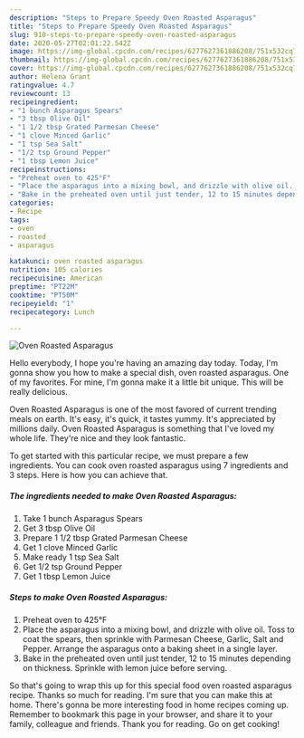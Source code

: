 ```yaml
---
description: "Steps to Prepare Speedy Oven Roasted Asparagus"
title: "Steps to Prepare Speedy Oven Roasted Asparagus"
slug: 910-steps-to-prepare-speedy-oven-roasted-asparagus
date: 2020-05-27T02:01:22.542Z
image: https://img-global.cpcdn.com/recipes/6277627361886208/751x532cq70/oven-roasted-asparagus-recipe-main-photo.jpg
thumbnail: https://img-global.cpcdn.com/recipes/6277627361886208/751x532cq70/oven-roasted-asparagus-recipe-main-photo.jpg
cover: https://img-global.cpcdn.com/recipes/6277627361886208/751x532cq70/oven-roasted-asparagus-recipe-main-photo.jpg
author: Helena Grant
ratingvalue: 4.7
reviewcount: 13
recipeingredient:
- "1 bunch Asparagus Spears"
- "3 tbsp Olive Oil"
- "1 1/2 tbsp Grated Parmesan Cheese"
- "1 clove Minced Garlic"
- "1 tsp Sea Salt"
- "1/2 tsp Ground Pepper"
- "1 tbsp Lemon Juice"
recipeinstructions:
- "Preheat oven to 425°F"
- "Place the asparagus into a mixing bowl, and drizzle with olive oil. Toss to coat the spears, then sprinkle with Parmesan Cheese, Garlic, Salt and Pepper. Arrange the asparagus onto a baking sheet in a single layer."
- "Bake in the preheated oven until just tender, 12 to 15 minutes depending on thickness. Sprinkle with lemon juice before serving."
categories:
- Recipe
tags:
- oven
- roasted
- asparagus

katakunci: oven roasted asparagus 
nutrition: 105 calories
recipecuisine: American
preptime: "PT22M"
cooktime: "PT50M"
recipeyield: "1"
recipecategory: Lunch

---
```



![Oven Roasted Asparagus](https://img-global.cpcdn.com/recipes/6277627361886208/751x532cq70/oven-roasted-asparagus-recipe-main-photo.jpg)

Hello everybody, I hope you're having an amazing day today. Today, I'm gonna show you how to make a special dish, oven roasted asparagus. One of my favorites. For mine, I'm gonna make it a little bit unique. This will be really delicious.



Oven Roasted Asparagus is one of the most favored of current trending meals on earth. It's easy, it's quick, it tastes yummy. It's appreciated by millions daily. Oven Roasted Asparagus is something that I've loved my whole life. They're nice and they look fantastic.


To get started with this particular recipe, we must prepare a few ingredients. You can cook oven roasted asparagus using 7 ingredients and 3 steps. Here is how you can achieve that.

<!--inarticleads1-->

##### The ingredients needed to make Oven Roasted Asparagus:

1. Take 1 bunch Asparagus Spears
1. Get 3 tbsp Olive Oil
1. Prepare 1 1/2 tbsp Grated Parmesan Cheese
1. Get 1 clove Minced Garlic
1. Make ready 1 tsp Sea Salt
1. Get 1/2 tsp Ground Pepper
1. Get 1 tbsp Lemon Juice




<!--inarticleads2-->

##### Steps to make Oven Roasted Asparagus:

1. Preheat oven to 425°F
1. Place the asparagus into a mixing bowl, and drizzle with olive oil. Toss to coat the spears, then sprinkle with Parmesan Cheese, Garlic, Salt and Pepper. Arrange the asparagus onto a baking sheet in a single layer.
1. Bake in the preheated oven until just tender, 12 to 15 minutes depending on thickness. Sprinkle with lemon juice before serving.




So that's going to wrap this up for this special food oven roasted asparagus recipe. Thanks so much for reading. I'm sure that you can make this at home. There's gonna be more interesting food in home recipes coming up. Remember to bookmark this page in your browser, and share it to your family, colleague and friends. Thank you for reading. Go on get cooking!
